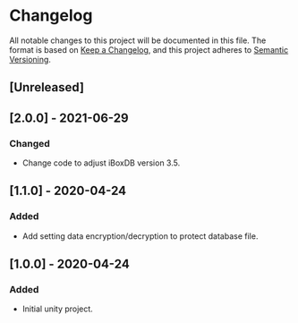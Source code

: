 # Changelog

All notable changes to this project will be documented in this file.
The format is based on [Keep a Changelog](https://keepachangelog.com/en/1.0.0/),
and this project adheres to [Semantic Versioning](https://semver.org/spec/v2.0.0.html).

## [Unreleased]

## [2.0.0] - 2021-06-29

### Changed

- Change code to adjust iBoxDB version 3.5.

## [1.1.0] - 2020-04-24

### Added

- Add setting data encryption/decryption to protect database file.

## [1.0.0] - 2020-04-24

### Added

- Initial unity project.
